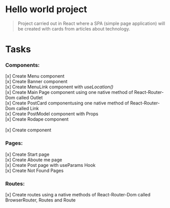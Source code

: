 # Hello world project

> Project carried out in React where a SPA (simple page application) will be created with cards from articles about technology.

# Tasks

### Components:

[x] Create Menu component <br>
[x] Create Banner component <br>
[x] Create MenuLink component with _useLocation()_ <br>
[x] Create Main Page component using one native method of React-Router-Dom called Outlet<br>
[x] Create PostCard componentusing one native method of React-Router-Dom called Link<br>
[x] Create PostModel component with Props <br>
[x] Create Rodape component <br>  
[x] Create component <br>

### Pages:

[x] Create Start page <br>
[x] Create Aboute me page <br>
[x] Create Post page with useParams Hook<br>
[x] Create Not Found Pages

### Routes:

[x] Create routes using a native methods of React-Router-Dom called BrowserRouter, Routes and Route<br>
